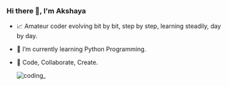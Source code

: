 ###                                                                                                 Hi there 👋, I'm Akshaya
- 📈 Amateur coder evolving bit by bit, step by step, learning steadily, day by day.
- 🐥 I’m currently learning Python Programming.
- 🌱 Code, Collaborate, Create. 

  ![coding_](https://github.com/akshayapalle/akshayapalle/assets/98692091/bf3c49e5-710d-4aa0-9405-567f46c6af78)
